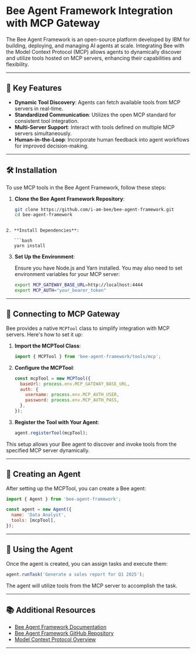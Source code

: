 # Bee Agent Framework Integration with MCP Gateway

The Bee Agent Framework is an open-source platform developed by IBM for building, deploying, and managing AI agents at scale. Integrating Bee with the Model Context Protocol (MCP) allows agents to dynamically discover and utilize tools hosted on MCP servers, enhancing their capabilities and flexibility.

---

## 🧰 Key Features

- **Dynamic Tool Discovery**: Agents can fetch available tools from MCP servers in real-time.
- **Standardized Communication**: Utilizes the open MCP standard for consistent tool integration.
- **Multi-Server Support**: Interact with tools defined on multiple MCP servers simultaneously.
- **Human-in-the-Loop**: Incorporate human feedback into agent workflows for improved decision-making.

---

## 🛠 Installation

To use MCP tools in the Bee Agent Framework, follow these steps:

1. **Clone the Bee Agent Framework Repository**:

   ```bash
   git clone https://github.com/i-am-bee/bee-agent-framework.git
   cd bee-agent-framework
```

2. **Install Dependencies**:

   ```bash
   yarn install
   ```

3. **Set Up the Environment**:

   Ensure you have Node.js and Yarn installed. You may also need to set environment variables for your MCP server:

   ```bash
   export MCP_GATEWAY_BASE_URL=http://localhost:4444
   export MCP_AUTH="your_bearer_token"
   ```

---

## 🔗 Connecting to MCP Gateway

Bee provides a native `MCPTool` class to simplify integration with MCP servers. Here's how to set it up:

1. **Import the MCPTool Class**:

   ```javascript
   import { MCPTool } from 'bee-agent-framework/tools/mcp';
   ```

2. **Configure the MCPTool**:

   ```javascript
   const mcpTool = new MCPTool({
     baseUrl: process.env.MCP_GATEWAY_BASE_URL,
     auth: {
       username: process.env.MCP_AUTH_USER,
       password: process.env.MCP_AUTH_PASS,
     },
   });
   ```

3. **Register the Tool with Your Agent**:

   ```javascript
   agent.registerTool(mcpTool);
   ```

This setup allows your Bee agent to discover and invoke tools from the specified MCP server dynamically.

---

## 🤖 Creating an Agent

After setting up the MCPTool, you can create a Bee agent:

```javascript
import { Agent } from 'bee-agent-framework';

const agent = new Agent({
  name: 'Data Analyst',
  tools: [mcpTool],
});
```

---

## 🧪 Using the Agent

Once the agent is created, you can assign tasks and execute them:

```javascript
agent.runTask('Generate a sales report for Q1 2025');
```

The agent will utilize tools from the MCP server to accomplish the task.

---

## 📚 Additional Resources

* [Bee Agent Framework Documentation](https://i-am-bee.github.io/beeai-framework/#/)
* [Bee Agent Framework GitHub Repository](https://github.com/i-am-bee/bee-agent-framework)
* [Model Context Protocol Overview](https://modelcontextprotocol.io/)

---
